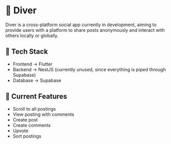 🔖 Diver
===
Diver is a cross-platform social app currently in development, aiming to provide users with a platform to share posts anonymously and interact with others locally or globally.

📖 Tech Stack
---
- Frontend -> Flutter
- Backend -> NestJS (currently unused, since everything is piped through Supabase)
- Database -> Supabase

🔭 Current Features
---
- Scroll to all postings
- View posting with comments
- Create post
- Create comments
- Upvote
- Sort postings

